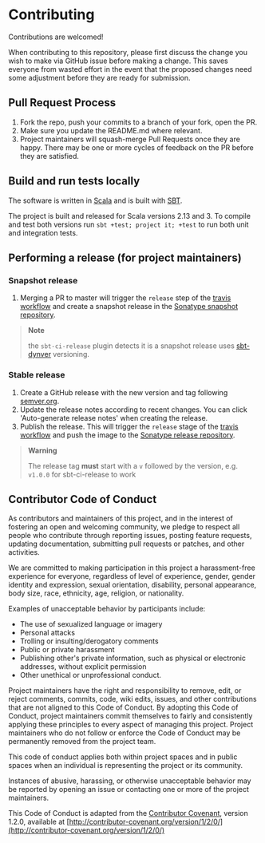 # Contributing

Contributions are welcomed!

When contributing to this repository, please first discuss the change you wish to make via GitHub issue before making a change. This saves everyone from wasted effort in the event that the proposed changes need some adjustment before they are ready for submission.

## Pull Request Process

1. Fork the repo, push your commits to a branch of your fork, open the PR.
2. Make sure you update the README.md where relevant.
3. Project maintainers will squash-merge Pull Requests once they are happy. There may be one or more cycles of feedback on the PR before they are satisfied.

## Build and run tests locally

The software is written in [Scala](https://scala-lang.org/) and is built with [SBT](http://www.scala-sbt.org/).

The project is built and released for Scala versions 2.13 and 3. To compile and test both versions run `sbt +test; project it; +test` to run both unit and integration tests.

## Performing a release (for project maintainers)

### Snapshot release

1. Merging a PR to master will trigger the `release` step of the [travis workflow](./.travis.yml) and create a snapshot release in the [Sonatype snapshot repository](https://s01.oss.sonatype.org/content/repositories/snapshots/uk/sky/).

>**Note**
> 
> the `sbt-ci-release` plugin detects it is a snapshot release uses [sbt-dynver](https://github.com/dwijnand/sbt-dynver) versioning.

### Stable release

1. Create a GitHub release with the new version and tag following [semver.org](https://semver.org/).
2. Update the release notes according to recent changes. You can click 'Auto-generate release notes' when creating the release.
3. Publish the release. This will trigger the `release` stage of the [travis workflow](./.travis.yml) and push the image to the [Sonatype release repository](https://s01.oss.sonatype.org/content/repositories/releases/uk/sky/).

>**Warning**
> 
> The release tag **must** start with a `v` followed by the version, e.g. `v1.0.0` for sbt-ci-release to work

## Contributor Code of Conduct

As contributors and maintainers of this project, and in the interest of fostering an open and welcoming community, we pledge to respect all people who contribute through reporting issues, posting feature requests, updating documentation, submitting pull requests or patches, and other activities.

We are committed to making participation in this project a harassment-free experience for everyone, regardless of level of experience, gender, gender identity and expression, sexual orientation, disability, personal appearance, body size, race, ethnicity, age, religion, or nationality.

Examples of unacceptable behavior by participants include:

- The use of sexualized language or imagery
- Personal attacks
- Trolling or insulting/derogatory comments
- Public or private harassment
- Publishing other's private information, such as physical or electronic addresses, without explicit permission
- Other unethical or unprofessional conduct.

Project maintainers have the right and responsibility to remove, edit, or reject comments, commits, code, wiki edits, issues, and other contributions that are not aligned to this Code of Conduct. By adopting this Code of Conduct, project maintainers commit themselves to fairly and consistently applying these principles to every aspect of managing this project. Project maintainers who do not follow or enforce the Code of Conduct may be permanently removed from the project team.

This code of conduct applies both within project spaces and in public spaces when an individual is representing the project or its community.

Instances of abusive, harassing, or otherwise unacceptable behavior may be reported by opening an issue or contacting one or more of the project maintainers.

This Code of Conduct is adapted from the [Contributor Covenant](http://contributor-covenant.org), version 1.2.0, available at [http://contributor-covenant.org/version/1/2/0/](http://contributor-covenant.org/version/1/2/0/)
